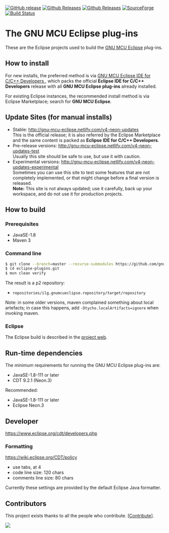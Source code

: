 [![GitHub release](https://img.shields.io/github/release/gnu-mcu-eclipse/eclipse-plugins.svg)](https://github.com/gnu-mcu-eclipse/eclipse-plugins/releases/latest) 
[![Github Releases](https://img.shields.io/github/downloads/gnu-mcu-eclipse/eclipse-plugins/latest/total.svg)](https://github.com/gnu-mcu-eclipse/eclipse-plugins/releases/latest) 
[![Github Releases](https://img.shields.io/github/downloads/gnu-mcu-eclipse/eclipse-plugins/total.svg)](https://github.com/gnu-mcu-eclipse/eclipse-plugins/releases/latest) 
[![SourceForge](https://img.shields.io/sourceforge/dt/gnuarmeclipse.svg?label=SF%20downloads)](https://sourceforge.net/projects/gnuarmeclipse/files/) 
[![Build Status](https://travis-ci.org/gnu-mcu-eclipse/eclipse-plugins.svg?branch=develop)](https://travis-ci.org/gnu-mcu-eclipse/eclipse-plugins) 

# The GNU MCU Eclipse plug-ins

These are the Eclipse projects used to build the [GNU MCU Eclipse](http://gnu-mcu-eclipse.github.io) plug-ins.



## How to install

For new installs, the preferred method is via [GNU MCU Eclipse IDE for C/C++ Developers ](https://github.com/gnu-mcu-eclipse/org.eclipse.epp.packages/releases), which packs the official **Eclipse IDE for C/C++ Developers** release with all **GNU MCU Eclipse plug-ins** already installed. 

For existing Eclipse instances, the recommended install method is via Eclipse Marketplace; search for **GNU MCU Eclipse**.

## Update Sites (for manual installs)

 * Stable: http://gnu-mcu-eclipse.netlify.com/v4-neon-updates  
    This is the official release; it is also referred by the Eclipse Marketplace and the same content is packed as **Eclipse IDE for C/C++ Developers**.
 * Pre-release versions: http://gnu-mcu-eclipse.netlify.com/v4-neon-updates-test  
    Usually this site should be safe to use, but use it with caution.
 * Experimental versions: http://gnu-mcu-eclipse.netlify.com/v4-neon-updates-experimental  
    Sometimes you can use this site to test some features that are not completely implemented, or that might change before a final version is released.  
**Note:** This site is not always updated; use it carefully, back up your workspace, and do not use it for production projects.

## How to build

### Prerequisites

* JavaSE-1.8
* Maven 3

### Command line

```bash
$ git clone --branch=master --recurse-submodules https://github.com/gnu-mcu-eclipse/eclipse-plugins.git eclipse-plugins.git
$ cd eclipse-plugins.git
$ mvn clean verify
```

The result is a p2 repository:

* `repositories/ilg.gnumcueclipse.repository/target/repository`

Note: in some older versions, maven complained something about local artefacts; in case this happens, add `-Dtycho.localArtifacts=ignore` when invoking maven.

### Eclipse

The Eclipse build is described in the [project web](http://gnu-mcu-eclipse.github.io/developer/build-procedure/).

## Run-time dependencies

The minimum requirements for running the GNU MCU Eclipse plug-ins are:

* JavaSE-1.8-111 or later
* CDT 9.2.1 (Neon.3)

Recommended:

* JavaSE-1.8-111 or later
* Eclipse Neon.3

## Developer

https://www.eclipse.org/cdt/developers.php

### Formatting

https://wiki.eclipse.org/CDT/policy

* use tabs, at 4
* code line size: 120 chars
* comments line size: 80 chars

Currently these settings are provided by the default Eclipse Java formatter.


## Contributors

This project exists thanks to all the people who contribute. [[Contribute](CONTRIBUTING.md)].

<img src="https://opencollective.com/gnu-mcu-eclipse/contributors.svg?width=890&button=false" />




